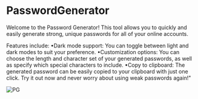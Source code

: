 # PasswordGenerator
Welcome to the Password Generator! This tool allows you to quickly and easily generate strong, unique passwords for all of your online accounts.

Features include:
•Dark mode support: You can toggle between light and dark modes to suit your preference.
•Customization options: You can choose the length and character set of your generated passwords, as well as specify which special characters to include.
•Copy to clipboard: The generated password can be easily copied to your clipboard with just one click.
Try it out now and never worry about using weak passwords again!"

![PG](https://user-images.githubusercontent.com/97823182/210140267-7f8cd2ca-a2d3-452b-bff3-f521c71a8724.jpg)
